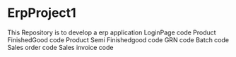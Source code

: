 # ErpProject1
This Repository is to develop a erp application
LoginPage code
Product FinishedGood code 
Product Semi Finishedgood code
GRN code
Batch code 
Sales order code 
Sales invoice code

